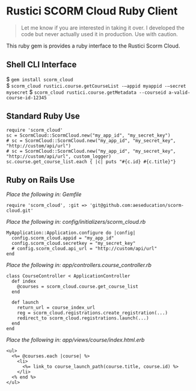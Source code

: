 # Rustici SCORM Cloud Ruby Client

> Let me know if you are interested in taking it over. I developed the code but never
> actually used it in production. Use with caution.

This ruby gem is provides a ruby interface to the Rustici Scorm Cloud.


## Shell CLI Interface

$ `gem install scorm_cloud`  
$ `scorm_cloud rustici.course.getCourseList -—appid myappid -—secret mysecret`
$ `scorm_cloud rustici.course.getMetadata --courseid a-valid-course-id-12345`


## Standard Ruby Use

    require 'scorm_cloud'
    sc = ScormCloud::ScormCloud.new("my_app_id", "my_secret_key")
    # sc = ScormCloud::ScormCloud.new("my_app_id", "my_secret_key", "http://custom/api/url")
    # sc = ScormCloud::ScormCloud.new("my_app_id", "my_secret_key", "http://custom/api/url", custom_logger)
    sc.course.get_course_list.each { |c| puts "#{c.id} #{c.title}"}


## Ruby on Rails Use

*Place the following in: Gemfile*

    require 'scorm_cloud', :git => 'git@github.com:aeseducation/scorm-cloud.git'

*Place the following in: config/initializers/scorm_cloud.rb*

    MyApplication::Application.configure do |config|
      config.scorm_cloud.appid = "my_app_id"
      config.scorm_cloud.secretkey = "my_secret_key"
      # config.scorm_cloud.api_url = "http://custom/api/url"
    end

*Place the following in: app/controllers.course_controller.rb*

    class CourseController < ApplicationController
      def index
        @courses = scorm_cloud.course.get_course_list
      end
      
      def launch
        return_url = course_index_url
        reg = scorm_cloud.registrations.create_registration(...)
        redirect_to scorm_cloud.registrations.launch(...)
      end
    end

*Place the following in: app/views/course/index.html.erb*

    <ul>
      <%= @courses.each |course| %>
        <li>
          <%= link_to course_launch_path(course.title, course.id) %>
        </li>
      <% end %>
    </ul>
